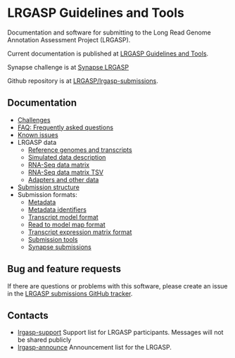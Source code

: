 # LRGASP Guidelines and Tools

Documentation and software for submitting to the
Long Read Genome Annotation Assessment Project (LRGASP).

Current documentation is published at [LRGASP Guidelines and Tools](https://lrgasp.github.io/lrgasp-submissions/docs).

Synapse challenge is at [Synapse LRGASP](https://www.synapse.org/LRGASP)

Github repository is at [LRGASP/lrgasp-submissions](https://github.com/LRGASP/lrgasp-submissions).

## Documentation

- [Challenges](challenges.md)
- [FAQ: Frequently asked questions](faq.md)
- [Known issues](known-issues.md)
- LRGASP data
  - [Reference genomes and transcripts](reference-genomes.md)
  - [Simulated data description](simulated-data-description.md)
  - [RNA-Seq data matrix](rnaseq-data-matrix.md)
  - [RNA-Seq data matrix TSV](rnaseq-data-matrix.tsv)
  - [Adapters and other data](other-data.md)
- [Submission structure](submission.md)
- Submission formats:
  - [Metadata](metadata.md)
  - [Metadata identifiers](metadata-identifiers.md)
  - [Transcript model format](model-format.md)
  - [Read to model map format](read_model_map_format.md)
  - [Transcript expression matrix format](expression_matrix_format.md)
  - [Submission tools](submission-tools.md)
  - [Synapse submissions](synapse.md)

## Bug and feature requests

If there are questions or problems with this software, please create an issue in the
[LRGASP submissions GitHub tracker](https://github.com/LRGASP/lrgasp-submissions/issues).

## Contacts

- [lrgasp-support](mailto:lrgasp-support-group@ucsc.edu) Support list for LRGASP participants. Messages will not be shared publicly
- [lrgasp-announce](mailto:lrgasp-announce-group@ucsc.edu) Announcement list for the LRGASP.


